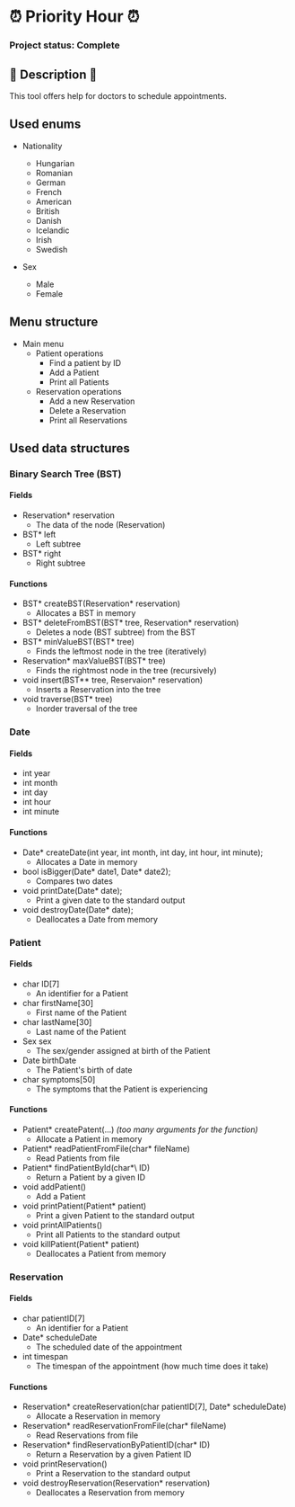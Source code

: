 # ⏰ Priority Hour ⏰

### Project status: Complete

## 📖 Description 📖

This tool offers help for doctors to schedule appointments.

## Used enums
- Nationality
	- Hungarian
	- Romanian
	- German
	- French
	- American
	- British
	- Danish
	- Icelandic
	- Irish
	- Swedish

- Sex
	- Male
	- Female

## Menu structure

- Main menu
	- Patient operations
		- Find a patient by ID
		- Add a Patient
		- Print all Patients
	- Reservation operations
		- Add a new Reservation
		- Delete a Reservation
		- Print all Reservations

## Used data structures
### Binary Search Tree (BST)

#### Fields
- Reservation* reservation
	- The data of the node (Reservation)
- BST* left 
	- Left subtree
- BST* right 
	- Right subtree

#### Functions
- BST\* createBST(Reservation\* reservation) 
	- Allocates a BST in memory
- BST\* deleteFromBST(BST\* tree, Reservation\* reservation) 
	- Deletes a node (BST subtree) from the BST
- BST\* minValueBST(BST\* tree) 
	- Finds the leftmost node in the tree (iteratively)
- Reservation\* maxValueBST(BST\* tree)
	-  Finds the rightmost node in the tree (recursively)
-  void insert(BST\*\* tree, Reservaion\* reservation)
	-  Inserts a Reservation into the tree
-  void traverse(BST\* tree)
	- Inorder traversal of the tree 

### Date

#### Fields
- int year
- int month
- int day
- int hour
- int minute

#### Functions
- Date\* createDate(int year, int month, int day, int hour, int minute);
	- Allocates a Date in memory
- bool isBigger(Date\* date1, Date\* date2);
	- Compares two dates
- void printDate(Date\* date);
	- Print a given date to the standard output
- void destroyDate(Date\* date);
	- Deallocates a Date from memory

### Patient

#### Fields
- char ID[7]
	- An identifier for a Patient
- char firstName[30]
	- First name of the Patient
- char lastName[30]
	- Last name of the Patient
- Sex sex
	- The sex/gender assigned at birth of the Patient
- Date birthDate
	- The Patient's birth of date
- char symptoms[50]
	- The symptoms that the Patient is experiencing

#### Functions
- Patient\* createPatent(...) *(too many arguments for the function)*
	- Allocate a Patient in memory
- Patient\* readPatientFromFile(char\* fileName)
	- Read Patients from file
- Patient\* findPatientById(char*\ ID)
	- Return a Patient by a given ID
- void addPatient()
	-  Add a Patient
-  void printPatient(Patient\* patient)
	-  Print a given Patient to the standard output
- void printAllPatients()
	-  Print all Patients to the standard output
- void killPatient(Patient\* patient)
	- Deallocates a Patient from memory

### Reservation

#### Fields
- char patientID[7]
	- An identifier for a Patient
- Date\* scheduleDate
	- The scheduled date of the appointment
- int timespan
	- The timespan of the appointment (how much time does it take)

#### Functions
- Reservation\* createReservation(char patientID[7], Date\* scheduleDate)
	- Allocate a Reservation in memory
- Reservation\* readReservationFromFile(char\* fileName)
	- Read Reservations from file
- Reservation\* findReservationByPatientID(char\* ID)
	-  Return a Reservation by a given Patient ID
-  void printReservation()
	-  Print a Reservation to the standard output
-  void destroyReservation(Reservation\* reservation)
	- Deallocates a Reservation from memory 
